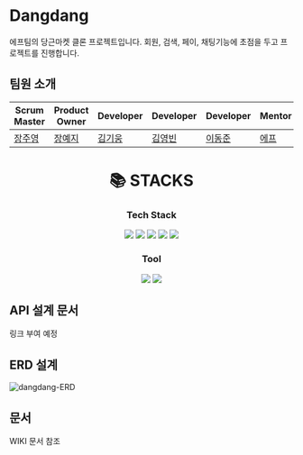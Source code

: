 # Dangdang
에프팀의 당근마켓 클론 프로젝트입니다. 회원, 검색, 페이, 채팅기능에 초점을 두고 프로젝트를 진행합니다.
## 팀원 소개
Scrum Master|Product Owner|Developer|Developer|Developer|Mentor|Sub-Mentor
---|---|---|---|---|---|---|
[장주영](https://github.com/orgs/BE-03-Dangdang/people/cloudwi)|[장예지](https://github.com/yeeeze)|[김기웅](https://github.com/kivv00ng)|[김영빈](https://github.com/ybkim-dev)|[이동준](https://github.com/Albatross3)|[에프](https://github.com/lleellee0)|[이동준](https://github.com/kimziou77)

<div align=center><h1>📚 STACKS</h1></div>

<div align=center> 
  <h3> Tech Stack </h3>
  <img src="https://img.shields.io/badge/java-007396?style=for-the-badge&logo=java&logoColor=white"> 
  <img src="https://img.shields.io/badge/mysql-4479A1?style=for-the-badge&logo=mysql&logoColor=white"> 
  <img src="https://img.shields.io/badge/springboot-6DB33F?style=for-the-badge&logo=springboot&logoColor=white"> 
  <img src="https://img.shields.io/badge/spring data jpa-6DB33F?style=for-the-badge&logo=spring&logoColor=white"> 
  <img src="https://img.shields.io/badge/gradle-02303A?style=for-the-badge&logo=gradle&logoColor=white"> 
  
  <br>
  <h3> Tool </h3>
  <img src="https://img.shields.io/badge/notion-000000?style=for-the-badge&logo=notion&logoColor=white"> 
  <img src="https://img.shields.io/badge/jira software-0052CC?style=for-the-badge&logo=jirasoftware&logoColor=white"> 

  
</div>

## API 설계 문서
링크 부여 예정


## ERD 설계

![dangdang-ERD](https://user-images.githubusercontent.com/80630604/212277293-dd940c30-d29b-4a81-b5ce-d7d8dbb08541.png)
## 문서
WIKI 문서 참조
